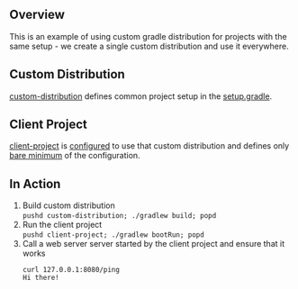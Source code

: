 ## Overview

This is an example of using custom gradle distribution for projects with the same setup - we create a single custom distribution and use it everywhere.

## Custom Distribution

[custom-distribution](custom-distribution) defines common project setup in the [setup.gradle](custom-distribution/src/main/resources/init.d).

## Client Project

[client-project](client-project) is [configured](client-project/gradle/wrapper/gradle-wrapper.properties#L3) to use that custom distribution and defines only [bare minimum](client-project/build.gradle) of the configuration.

## In Action

1. Build custom distribution  
    `pushd custom-distribution; ./gradlew build; popd`
2. Run the client project  
    `pushd client-project; ./gradlew bootRun; popd`  
3. Call a web server server started by the client project and ensure that it works  
    ```
    curl 127.0.0.1:8080/ping
    Hi there!
    ```
